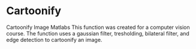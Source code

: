 # Cartoonify
Cartoonify Image Matlabs
This function was created for a computer vision course.
The function uses a gaussian filter, tresholding, bilateral filter, and edge detection to cartoonify an image. 
